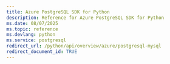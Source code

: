 ```yaml
---
title: Azure PostgreSQL SDK for Python
description: Reference for Azure PostgreSQL SDK for Python
ms.date: 08/07/2025
ms.topic: reference
ms.devlang: python
ms.service: postgresql
redirect_url: /python/api/overview/azure/postgresql-mysql
redirect_document_id: TRUE
---
```

